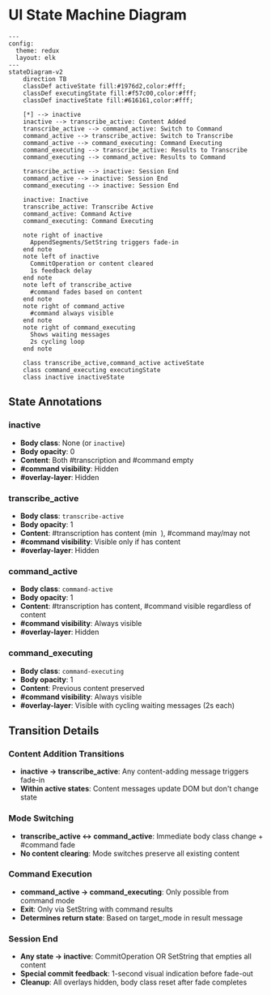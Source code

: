 # UI State Machine Diagram

```mermaid
---
config:
  theme: redux
  layout: elk
---
stateDiagram-v2
    direction TB
    classDef activeState fill:#1976d2,color:#fff;
    classDef executingState fill:#f57c00,color:#fff;
    classDef inactiveState fill:#616161,color:#fff;

    [*] --> inactive
    inactive --> transcribe_active: Content Added
    transcribe_active --> command_active: Switch to Command
    command_active --> transcribe_active: Switch to Transcribe
    command_active --> command_executing: Command Executing
    command_executing --> transcribe_active: Results to Transcribe
    command_executing --> command_active: Results to Command

    transcribe_active --> inactive: Session End
    command_active --> inactive: Session End
    command_executing --> inactive: Session End

    inactive: Inactive
    transcribe_active: Transcribe Active
    command_active: Command Active
    command_executing: Command Executing

    note right of inactive
      AppendSegments/SetString triggers fade-in
    end note
    note left of inactive
      CommitOperation or content cleared
      1s feedback delay
    end note
    note left of transcribe_active
      #command fades based on content
    end note
    note right of command_active
      #command always visible
    end note
    note right of command_executing
      Shows waiting messages
      2s cycling loop
    end note

    class transcribe_active,command_active activeState
    class command_executing executingState
    class inactive inactiveState
```

## State Annotations

### inactive
- **Body class**: None (or `inactive`)
- **Body opacity**: 0
- **Content**: Both #transcription and #command empty
- **#command visibility**: Hidden
- **#overlay-layer**: Hidden

### transcribe_active
- **Body class**: `transcribe-active`
- **Body opacity**: 1
- **Content**: #transcription has content (min &nbsp;), #command may/may not
- **#command visibility**: Visible only if has content
- **#overlay-layer**: Hidden

### command_active
- **Body class**: `command-active`
- **Body opacity**: 1
- **Content**: #transcription has content, #command visible regardless of content
- **#command visibility**: Always visible
- **#overlay-layer**: Hidden

### command_executing
- **Body class**: `command-executing`
- **Body opacity**: 1
- **Content**: Previous content preserved
- **#command visibility**: Always visible
- **#overlay-layer**: Visible with cycling waiting messages (2s each)

## Transition Details

### Content Addition Transitions
- **inactive → transcribe_active**: Any content-adding message triggers fade-in
- **Within active states**: Content messages update DOM but don't change state

### Mode Switching
- **transcribe_active ↔ command_active**: Immediate body class change + #command fade
- **No content clearing**: Mode switches preserve all existing content

### Command Execution
- **command_active → command_executing**: Only possible from command mode
- **Exit**: Only via SetString with command results
- **Determines return state**: Based on target_mode in result message

### Session End
- **Any state → inactive**: CommitOperation OR SetString that empties all content
- **Special commit feedback**: 1-second visual indication before fade-out
- **Cleanup**: All overlays hidden, body class reset after fade completes
